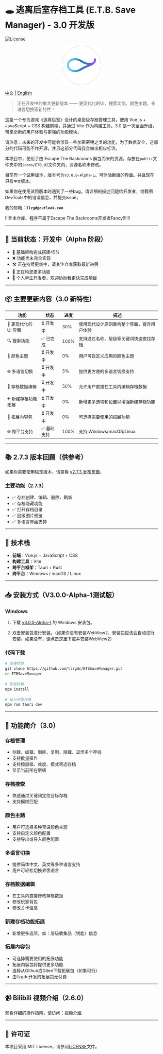 # 🕳️ 逃离后室存档工具 (E.T.B. Save Manager) - 3.0 开发版

[![License](https://img.shields.io/badge/License-MIT-blue.svg)](LICENSE)

<p align="center">
  <img src="./src-tauri/icons/128x128.png" alt="icon">
</p>

[中文](#) | [English](./README.md)

> 正在开发中的重大更新版本 —— 更现代化的UI、搜索功能、颜色主题、多语言切换等新特性！

这是一个专为游戏《逃离后室》设计的桌面级存档管理工具，使用 Vue.js + JavaScript + CSS 构建前端，并通过 Vite 作为构建工具。3.0 是一次全面升级，带来全新的用户体验与更强的功能模块。

请注意：未来的开发中可能会涉及一些加密密钥之类的功能，为了数据安全，这部分的代码可能不作开源，并且这部分代码我会做出相应标注。

本项目中，使用了由 Escape The Backrooms 解包而来的资源，存放在`public`文件夹中的`icons/ETB_UI`文件夹内，资源名称未修改。

目前有一个试用版本，版本号为`V3.0.0-Alpha-1`。可体验新版的界面。并且现在只有`中文`版本。

如果你在使用试用版本时遇到了一些bug，请详细的描述问题给开发者，或截图DevTools中的错误信息，并提交issue。

我的邮箱：**`llzgd@outlook.com`**

‼️‼️‼️本仓库、程序不属于Escape The Backrooms开发者Fancy‼️‼️‼️

---

## 🚧 当前状态：开发中（Alpha 阶段）

- 🔵 基础架构完成搭建45%
- ❌ 功能尚未完全实现
- 🛠️ 正在持续更新中，请关注仓库获取最新进展
- 🧐 正在构思更多功能
- 🤯 个人学生开发者，欢迎协助我更快完成项目

---

## 📦 主要更新内容（3.0 新特性）

| 功能 | 状态 | 进度 |描述 |
|------|------|------|------|
| 🎨 更现代化的 UI 界面 | ⏳ 开发中 | 30% | 使用现代设计原则重构整个界面，提升用户体验 |
| 🔍 搜索功能 | ✅ 已完成 | 100% | 支持通过名称、层级等关键词快速查找存档 |
| 🎨 颜色主题 | ⏳ 开发中 | 0% | 用户可自定义应用的颜色主题 |
| 🌐 多语言切换 | ⏳ 开发中 | 5% |提供更方便的多语言切换支持 |
| 💾 存档数据编辑 | ⏳ 开发中 | 50% | 允许用户直接在工具内编辑存档数据 |
| ➕ 新建存档功能拓展 | ⏳ 开发中 | 0% |新增更多选项和设置以增强新建存档功能 |
| 📄 拓展内容包 | ⏳ 开发中 | 0% | 可选择需要使用的拓展功能 |
| 🌐 跨平台支持 | ✅ 基础支持 | 100% | 支持 Windows/macOS/Linux |

---

## 📚 2.7.3 版本回顾（供参考）

如果你需要使用稳定版本，请查看 [v2.7.3 发布页面](https://github.com/llzgdc/ETBSaveManager)。

### 主要功能（2.7.3）
- ✅ 存档创建、编辑、删除、刷新
- ✅ 存档隐藏功能
- ✅ 打开存档目录
- ✅ 层级图片预览
- ✅ 多语言界面支持

---

## 🧰 技术栈

- **前端**：Vue.js + JavaScript + CSS
- **构建工具**：Vite
- **跨平台框架**：Tauri + Rust
- **跨平台**：Windows / macOS / Linux

---

## 📥 安装方式（V3.0.0-Alpha-1测试版）

### Windows

1. 下载 [v3.0.0-Alpha-1](https://github.com/llzgdc/ETBSaveManager/releases/tag/v3.0.0-Alpha-1) 的 Windows 安装包。

2. 双击安装包进行安装。（如果你没有安装WebView2，安装包应该会自动进行安装。如果没有，请点击[这里](https://developer.microsoft.com/microsoft-edge/webview2)下载并安装WebView2）

### 代码下载

```bash
# 克隆项目
git clone https://github.com/llzgdc/ETBSaveManager.git
cd ETBSaveManager

# 安装依赖
npm install

# 运行开发环境
npm run tauri dev
```

---

## 📖 功能简介（3.0）
### 存档管理
- 创建、编辑、删除、复制、隐藏、显示多个存档
- 支持批量操作
- 支持按层级、难度、模式筛选存档
- 显示当前所在层级

### 存档搜索
- 快速通过关键词定位目标存档
- 支持模糊匹配

### 颜色主题
- 用户可选择多种预设颜色主题
- 支持自定义颜色配置
- 支持导出或导入颜色配置

### 多语言切换
- 提供简体中文、英文等多种语言支持
- 用户可轻松切换界面语言

### 存档数据编辑
- 在工具内直接修改存档数据
- 修改玩家背包
- 修改关卡信息

### 新建存档功能拓展
- 新增更多选项，如：层级收集品（钥匙）信息

### 拓展内容包
- 可选择需要使用的拓展功能
- 拓展内容包将提供更多功能
- 选择从Github或Gitee下载拓展包（如果可行）
- 由llzgdc开发的拓展包无付费

---

## 📹 Bilibili 视频介绍（2.6.0）
观看详细的操作指南，请访问：[视频介绍](https://www.bilibili.com/video/BV1L3yeYzEfi)

---

## 📄 许可证
本项目采用 MIT License，请参阅[LICENSE](https://github.com/llzgdc/ETBSaveManager/blob/master/LICENSE)文件。